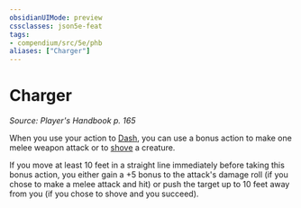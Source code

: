 ```yaml
---
obsidianUIMode: preview
cssclasses: json5e-feat
tags:
- compendium/src/5e/phb
aliases: ["Charger"]
---
```

# Charger
*Source: Player's Handbook p. 165*  

When you use your action to [Dash](../../../Rules%20&%20Options/5e%20Rules/actions.md##Dash), you can use a bonus action to make one melee weapon attack or to [shove](../../../Rules%20&%20Options/5e%20Rules/actions.md##shove) a creature.

If you move at least 10 feet in a straight line immediately before taking this bonus action, you either gain a +5 bonus to the attack's damage roll (if you chose to make a melee attack and hit) or push the target up to 10 feet away from you (if you chose to shove and you succeed).